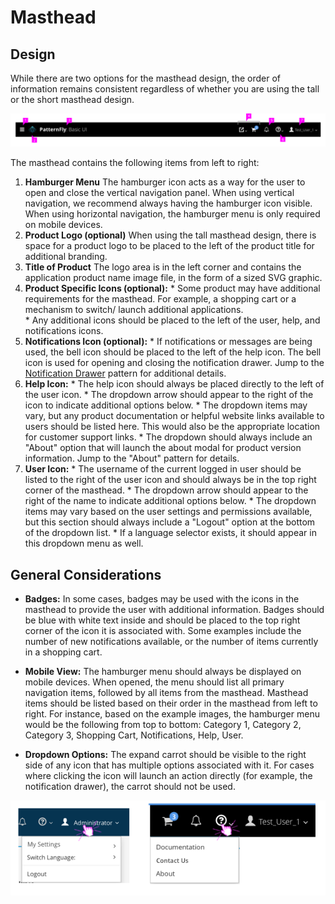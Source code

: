 # Masthead

## Design

While there are two options for the masthead design, the order of information remains consistent regardless of whether you are using the tall or the short masthead design.

![Image of masthead details](img/masthead_details.png)

The masthead contains the following items from left to right:
  1. **Hamburger Menu** The hamburger icon acts as a way for the user to open and close the vertical navigation panel. When using vertical navigation, we recommend always having the hamburger icon visible. When using horizontal navigation, the hamburger menu is only required on mobile devices.
  2. **Product Logo (optional)** When using the tall masthead design, there is space for a product logo to be placed to the left of the product title for additional branding.
  3. **Title of Product** The logo area is in the left corner and contains the application product name image file, in the form of a sized SVG graphic.
  4. **Product Specific Icons (optional):**
    * Some product may have additional requirements for the masthead. For example, a shopping cart or a mechanism to switch/ launch additional applications.  
    * Any additional icons should be placed to the left of the user, help, and notifications icons.
  5. **Notifications Icon (optional):**
    * If notifications or messages are being used, the bell icon should be placed to the left of the help icon. The bell icon is used for opening and closing the notification drawer. Jump to the [Notification Drawer](https://www.patternfly.org/pattern-library/communication/notification-drawer/#/api) pattern for additional details.
  6. **Help Icon:**
    * The help icon should always be placed directly to the left of the user icon.
    * The dropdown arrow should appear to the right of the icon to indicate additional options below.
    * The dropdown items may vary, but any product documentation or helpful website links available to users should be listed here. This would also be the appropriate location for customer support links.
    * The dropdown should always include an "About" option that will launch the about modal for product version information. Jump to the "About" pattern for details.
  7. **User Icon:**
    * The username of the current logged in user should be listed to the right of the user icon and should always be in the top right corner of the masthead.
    * The dropdown arrow should appear to the right of the name to indicate additional options below.
    * The dropdown items may vary based on the user settings and permissions available, but this section should always include a "Logout" option at the bottom of the dropdown list.
    * If a language selector exists, it should appear in this dropdown menu as well.


## General Considerations

* **Badges:** In some cases, badges may be used with the icons in the masthead to provide the user with additional information. Badges should be blue with white text inside and should be placed to the top right corner of the icon it is associated with. Some examples include the number of new notifications available, or the number of items currently in a shopping cart.

* **Mobile View:** The hamburger menu should always be displayed on mobile devices. When opened, the menu should list all primary navigation items, followed by all items from the masthead. Masthead items should be listed based on their order in the masthead from left to right. For instance, based on the example images, the hamburger menu would be the following from top to bottom: Category 1, Category 2, Category 3, Shopping Cart, Notifications, Help, User.

* **Dropdown Options:** The expand carrot should be visible to the right side of any icon that has multiple options associated with it. For cases where clicking the icon will launch an action directly (for example, the notification drawer), the carrot should not be used.

![Image of masthead with dropdown options](img/masthead_dropdowns.png)
